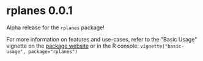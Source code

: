 # rplanes 0.0.1

Alpha release for the `rplanes` package!

For more information on features and use-cases, refer to the "Basic Usage" vignette on the [package website](https://signaturescience.github.io/rplanes/articles/basic-usage.html) or in the R console: `vignette("basic-usage", package="rplanes")`
